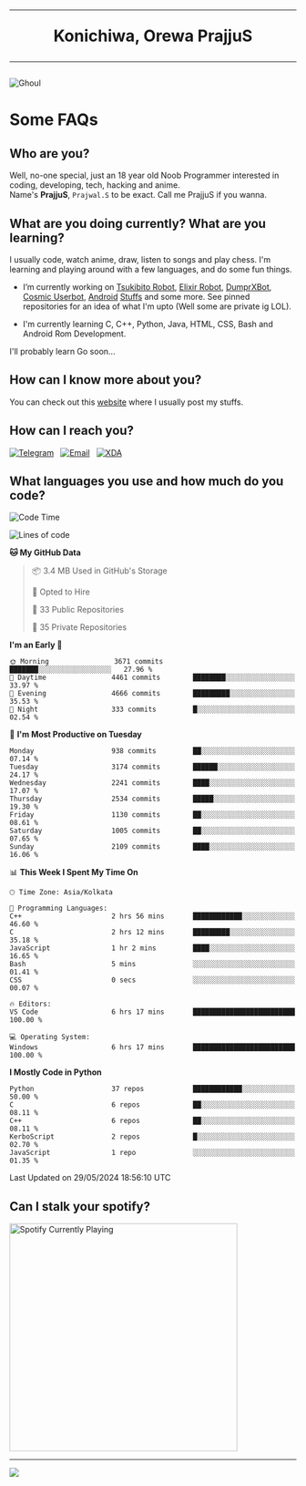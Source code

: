 <h1 align="center"><hr>Konichiwa, Orewa PrajjuS<hr></h1>


<img src="https://telegra.ph/file/6041d22c64479ee5ff802.jpg" alt="Ghoul"/>


<h1>Some FAQs</h1>


<h2>Who are you?</h2>

Well, no-one special, just an 18 year old Noob Programmer interested in coding, developing, tech, hacking and anime.
<br>
Name's <b>PrajjuS</b>, <code>Prajwal.S</code> to be exact. Call me PrajjuS if you wanna.


<h2>What are you doing currently? What are you learning?</h2>

I usually code, watch anime, draw, listen to songs and play chess. I'm learning and playing around with a few languages, and do some fun things.

- I’m currently working on <a href="Https://t.me/PrajjuSAssistantBot">Tsukibito Robot</a>, <a href="https://t.me/projectelixir_bot">Elixir Robot</a>, <a href="https://t.me/DumprXBot">DumprXBot</a>, <a href="https://github.com/SkyLab-Devs/CosmicUserbot">Cosmic Userbot</a>, <a href="https://github.com/Noob-OS">Android</a> <a href="https://github.com/PrajjuS/device_xiaomi_vince">Stuffs</a> and some more. See pinned repositories for an idea of what I'm upto (Well some are private ig LOL).

- I'm currently learning C, C++, Python, Java, HTML, CSS, Bash and Android Rom Development.

I'll probably learn Go soon...


<h2>How can I know more about you?</h2>

You can check out this <a href="https://prajjus.website">website</a> where I usually post my stuffs.


<h2>How can I reach you?</h2>

<a href="https://t.me/PrajjuS"><img src="https://img.shields.io/badge/PrajjuS-2CA5E0?style=flat-square&logo=telegram&logoColor=white" alt="Telegram"/></a>&nbsp;&nbsp;&nbsp;<a href="theprajjus@gmail.com"><img src="https://img.shields.io/badge/theprajjus@gmail.com-D14836?style=flat-square&logo=gmail&logoColor=white" alt="Email"/></a>&nbsp;&nbsp;&nbsp;<a href="https://forum.xda-developers.com/m/prajjus.10388799/"><img src="https://img.shields.io/badge/PrajjuS-F59714?style=flat-square&logo=xda-developers&logoColor=white" alt="XDA"/></a>


<h2>What languages you use and how much do you code?</h2>

<!--START_SECTION:waka-->
![Code Time](http://img.shields.io/badge/Code%20Time-677%20hrs%2023%20mins-blue)

![Lines of code](https://img.shields.io/badge/From%20Hello%20World%20I%27ve%20Written-347.4%20thousand%20lines%20of%20code-blue)

**🐱 My GitHub Data** 

> 📦 3.4 MB Used in GitHub's Storage 
 > 
> 💼 Opted to Hire
 > 
> 📜 33 Public Repositories 
 > 
> 🔑 35 Private Repositories 
 > 
**I'm an Early 🐤** 

```text
🌞 Morning                3671 commits        ███████░░░░░░░░░░░░░░░░░░   27.96 % 
🌆 Daytime                4461 commits        ████████░░░░░░░░░░░░░░░░░   33.97 % 
🌃 Evening                4666 commits        █████████░░░░░░░░░░░░░░░░   35.53 % 
🌙 Night                  333 commits         █░░░░░░░░░░░░░░░░░░░░░░░░   02.54 % 
```
📅 **I'm Most Productive on Tuesday** 

```text
Monday                   938 commits         ██░░░░░░░░░░░░░░░░░░░░░░░   07.14 % 
Tuesday                  3174 commits        ██████░░░░░░░░░░░░░░░░░░░   24.17 % 
Wednesday                2241 commits        ████░░░░░░░░░░░░░░░░░░░░░   17.07 % 
Thursday                 2534 commits        █████░░░░░░░░░░░░░░░░░░░░   19.30 % 
Friday                   1130 commits        ██░░░░░░░░░░░░░░░░░░░░░░░   08.61 % 
Saturday                 1005 commits        ██░░░░░░░░░░░░░░░░░░░░░░░   07.65 % 
Sunday                   2109 commits        ████░░░░░░░░░░░░░░░░░░░░░   16.06 % 
```


📊 **This Week I Spent My Time On** 

```text
🕑︎ Time Zone: Asia/Kolkata

💬 Programming Languages: 
C++                      2 hrs 56 mins       ████████████░░░░░░░░░░░░░   46.60 % 
C                        2 hrs 12 mins       █████████░░░░░░░░░░░░░░░░   35.18 % 
JavaScript               1 hr 2 mins         ████░░░░░░░░░░░░░░░░░░░░░   16.65 % 
Bash                     5 mins              ░░░░░░░░░░░░░░░░░░░░░░░░░   01.41 % 
CSS                      0 secs              ░░░░░░░░░░░░░░░░░░░░░░░░░   00.07 % 

🔥 Editors: 
VS Code                  6 hrs 17 mins       █████████████████████████   100.00 % 

💻 Operating System: 
Windows                  6 hrs 17 mins       █████████████████████████   100.00 % 
```

**I Mostly Code in Python** 

```text
Python                   37 repos            ████████████░░░░░░░░░░░░░   50.00 % 
C                        6 repos             ██░░░░░░░░░░░░░░░░░░░░░░░   08.11 % 
C++                      6 repos             ██░░░░░░░░░░░░░░░░░░░░░░░   08.11 % 
KerboScript              2 repos             █░░░░░░░░░░░░░░░░░░░░░░░░   02.70 % 
JavaScript               1 repo              ░░░░░░░░░░░░░░░░░░░░░░░░░   01.35 % 
```




 Last Updated on 29/05/2024 18:56:10 UTC
<!--END_SECTION:waka-->


<h2>Can I stalk your spotify?</h2>

<a href="https://open.spotify.com/user/cotgk31v4nhw20gs5adb29jq5"><img src="https://spotify-readme-prajjus.vercel.app/api?theme=dark&rainbow=true" alt="Spotify Currently Playing" width="400px"/></a>


<hr>


<img src="https://komarev.com/ghpvc/?username=prajjus&label=Profile%20Views&color=000000&style=flat">
